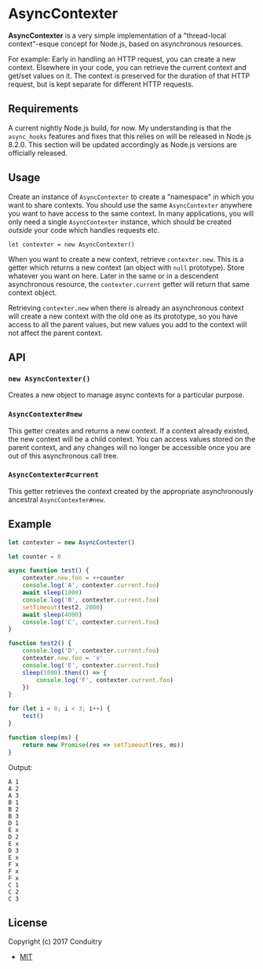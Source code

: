 # AsyncContexter

**AsyncContexter** is a very simple implementation of a "thread-local context"-esque concept for Node.js, based on asynchronous resources.

For example: Early in handling an HTTP request, you can create a new context. Elsewhere in your code, you can retrieve the current context and get/set values on it. The context is preserved for the duration of that HTTP request, but is kept separate for different HTTP requests.

## Requirements

A current nightly Node.js build, for now. My understanding is that the `async_hooks` features and fixes that this relies on will be released in Node.js 8.2.0. This section will be updated accordingly as Node.js versions are officially released.

## Usage

Create an instance of `AsyncContexter` to create a "namespace" in which you want to share contexts. You should use the same `AsyncContexter` anywhere you want to have access to the same context. In many applications, you will only need a single `AsyncContexter` instance, which should be created *outside* your code which handles requests etc.

`let contexter = new AsyncContexter()`

When you want to create a new context, retrieve `contexter.new`. This is a getter which returns a new context (an object with `null` prototype). Store whatever you want on here. Later in the same or in a descendent asynchronous resource, the `contexter.current` getter will return that same context object.

Retrieving `contexter.new` when there is already an asynchronous context will create a new context with the old one as its prototype, so you have access to all the parent values, but new values you add to the context will not affect the parent context.

## API

### `new AsyncContexter()`

Creates a new object to manage async contexts for a particular purpose.

### `AsyncContexter#new`

This getter creates and returns a new context. If a context already existed, the new context will be a child context. You can access values stored on the parent context, and any changes will no longer be accessible once you are out of this asynchronous call tree.

### `AsyncContexter#current`

This getter retrieves the context created by the appropriate asynchronously ancestral `AsyncContexter#new`.

## Example

```javascript
let contexter = new AsyncContexter()

let counter = 0

async function test() {
	contexter.new.foo = ++counter
	console.log('A', contexter.current.foo)
	await sleep(1000)
	console.log('B', contexter.current.foo)
	setTimeout(test2, 2000)
	await sleep(4000)
	console.log('C', contexter.current.foo)
}

function test2() {
	console.log('D', contexter.current.foo)
	contexter.new.foo = 'x'
	console.log('E', contexter.current.foo)
	sleep(1000).then(() => {
		console.log('F', contexter.current.foo)
	})
}

for (let i = 0; i < 3; i++) {
	test()
}

function sleep(ms) {
	return new Promise(res => setTimeout(res, ms))
}
```

Output:

```
A 1
A 2
A 3
B 1
B 2
B 3
D 1
E x
D 2
E x
D 3
E x
F x
F x
F x
C 1
C 2
C 3
```

## License

Copyright (c) 2017 Conduitry

- [MIT](https://github.com/Conduitry/async-contexter/blob/master/LICENSE)
